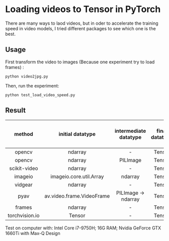 # Loading videos to Tensor in PyTorch

There are many ways to laod videos, but in oder to accelerate the training speed in video models, I tried different packages to see which one is the best.

## Usage
First transform the video to images (Because one experiment try to load frames) :

```shell
python video2jpg.py
```

Then, run the experiment:

```shell
python test_load_video_speed.py
```

## Result

|     method     |     initial datatype      | intermediate  datatype | final datatype | short video cost /s | long video cost /s | small video cost /s | big video cost /s |
| :------------: | :-----------------------: | :--------------------: | :------------: | :-----------------: | :----------------: | :-----------------: | :---------------: |
|     opencv     |          ndarray          |           -            |     Tensor     |        0.15         |        1.08        |        0.08         |       15.34       |
|     opencv     |          ndarray          |        PILImage        |     Tensor     |        0.27         |        2.27        |        0.12         |       17.35       |
|  scikit-video  |          ndarray          |           -            |     Tensor     |        0.43         |        1.32        |        0.21         |       16.00       |
|    imageio     |  imageio.core.util.Array  |        ndarray         |     Tensor     |        0.71         |        3.41        |        0.32         |       18.61       |
|    vidgear     |          ndarray          |           -            |     Tensor     |        2.21         |       66.26        |        3.44         |       25.58       |
|      pyav      | av.video.frame.VideoFrame |   PILImage → ndarray   |     Tensor     |        0.41         |        2.04        |        0.12         |       15.92       |
|     frames     |          ndarray          |           -            |     Tensor     |        0.29         |        4.73        |        0.22         |       19.83       |
| torchvision.io |          Tensor           |           -            |     Tensor     |        0.49         |        2.40        |        0.10         |       18.02       |

Test on computer with: Intel Core i7-9750H; 16G RAM; Nvidia GeForce GTX 1660Ti with Max-Q Design